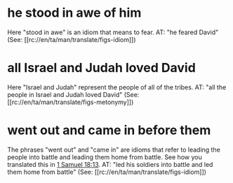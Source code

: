 # he stood in awe of him

Here "stood in awe" is an idiom that means to fear. AT: "he feared David" (See: [[rc://en/ta/man/translate/figs-idiom]])

# all Israel and Judah loved David

Here "Israel and Judah" represent the people of all of the tribes. AT: "all the people in Israel and Judah loved David" (See: [[rc://en/ta/man/translate/figs-metonymy]])

# went out and came in before them

The phrases "went out" and "came in" are idioms that refer to leading the people into battle and leading them home from battle. See how you translated this in [1 Samuel 18:13](./13.md). AT: "led his soldiers into battle and led them home from battle" (See: [[rc://en/ta/man/translate/figs-idiom]])